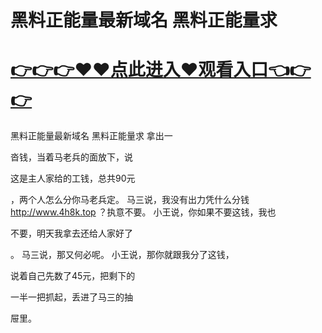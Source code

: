 # 黑料正能量最新域名 黑料正能量求

# <a href="https://github.com/bitezs/bite/issues/1">👉👉👉♥♥点此进入♥观看入口👈👉👉</a>

黑料正能量最新域名 黑料正能量求
拿出一

沓钱，当着马老兵的面放下，说

这是主人家给的工钱，总共90元

，两个人怎么分你马老兵定。
马三说，我没有出力凭什么分钱
http://www.4h8k.top
？执意不要。
小王说，你如果不要这钱，我也

不要，明天我拿去还给人家好了

。
马三说，那又何必呢。
小王说，那你就跟我分了这钱，

说着自己先数了45元，把剩下的

一半一把抓起，丢进了马三的抽

屉里。
